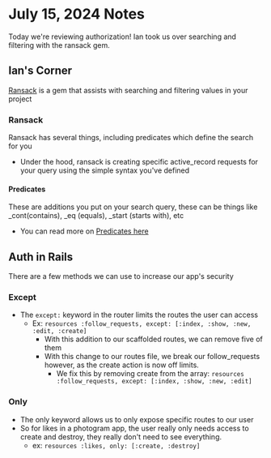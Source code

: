 # July 15, 2024 Notes

Today we're reviewing authorization! Ian took us over searching and filtering with the ransack gem.

## Ian's Corner

[Ransack](https://activerecord-hackery.github.io/ransack/) is a gem that assists with searching and filtering values in your project

### Ransack

Ransack has several things, including predicates which define the search for you

- Under the hood, ransack is creating specific active_record requests for your query using the simple syntax you've defined

#### Predicates

These are additions you put on your search query, these can be things like \_cont(contains), \_eq (equals), \_start (starts with), etc

- You can read more on [Predicates here](https://activerecord-hackery.github.io/ransack/getting-started/using-predicates/)

## Auth in Rails

There are a few methods we can use to increase our app's security

### Except

- The `except:` keyword in the router limits the routes the user can access
  - Ex: `resources :follow_requests, except: [:index, :show, :new, :edit, :create]`
    - With this addition to our scaffolded routes, we can remove five of them
    - With this change to our routes file, we break our follow_requests however, as the create action is now off limits.
      - We fix this by removing create from the array: `resources :follow_requests, except: [:index, :show, :new, :edit]`

### Only

- The only keyword allows us to only expose specific routes to our user
- So for likes in a photogram app, the user really only needs access to create and destroy, they really don't need to see everything.
  - ex: `resources :likes, only: [:create, :destroy]`
